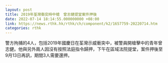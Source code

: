 ```yaml
---
layout: post
title: 2019年荃灣衝突時中槍　曾志健提堂案件押後　
date: 2022-07-14 18:14:55.000000000 +08:00
link: https://news.rthk.hk/rthk/ch/component/k2/1657759-20220714.htm
categories: rthk
---
```


警方拘捕的4人，包括2019年國慶日在荃灣示威衝突中，被警員開槍擊中的青年曾志健。他與另外兩人因沒有按照法庭指令歸押，下午在區域法院提堂，案件押後至9月13日再訊，期間3人需要還押。
